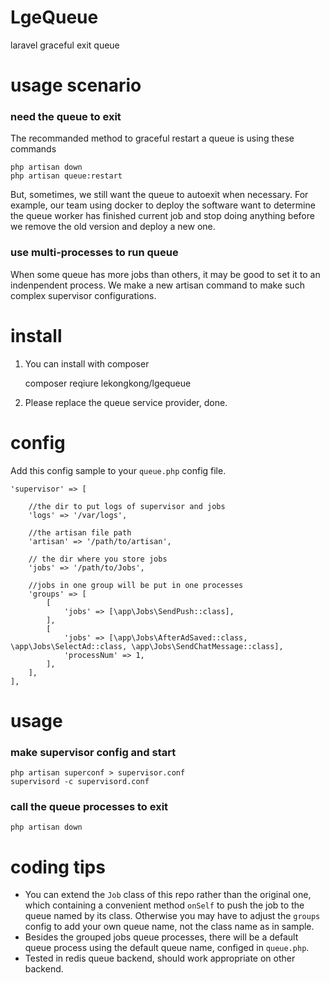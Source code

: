 # LgeQueue
laravel graceful exit queue
# usage scenario
### need the queue to exit
The recommanded method to graceful restart a queue is using these commands


	php artisan down
	php artisan queue:restart

But, sometimes, we still want the queue to autoexit when necessary. For example, our team using docker to deploy the software want to determine the queue worker has finished current job and stop doing anything before we remove the old version and deploy a new one.
### use multi-processes to run queue
When some queue has more jobs than others, it may be good to set it to an indenpendent process. We make a new artisan command to make such complex supervisor configurations.
# install
1. You can install with composer

	composer reqiure lekongkong/lgequeue

2. Please replace the queue service provider, done.
# config
Add this config sample to your `queue.php` config file.

	'supervisor' => [

		//the dir to put logs of supervisor and jobs
        'logs' => '/var/logs', 

		//the artisan file path
        'artisan' => '/path/to/artisan', 

		// the dir where you store jobs
        'jobs' => '/path/to/Jobs',

		//jobs in one group will be put in one processes
        'groups' => [ 
            [
                'jobs' => [\app\Jobs\SendPush::class],
            ],
            [
                'jobs' => [\app\Jobs\AfterAdSaved::class, \app\Jobs\SelectAd::class, \app\Jobs\SendChatMessage::class],
                'processNum' => 1,
            ],
        ],
    ],

# usage
### make supervisor config and start

	php artisan superconf > supervisor.conf
	supervisord -c supervisord.conf

### call the queue processes to exit

	php artisan down

# coding tips
* You can extend the `Job` class of this repo rather than the original one, which containing a convenient method `onSelf` to push the job to the queue named by its class. Otherwise you may have to adjust the `groups` config to add your own queue name, not the class name as in sample.
* Besides the grouped jobs queue processes, there will be a default queue process using the default queue name, configed in `queue.php`.
* Tested in redis queue backend, should work appropriate on other backend.
